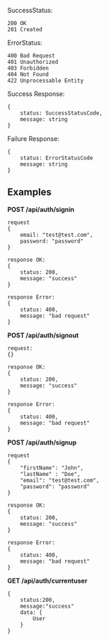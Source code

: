 SuccessStatus:
```
200 OK
201 Created
```

ErrorStatus:
```
400 Bad Request
401 Unauthorized
403 Forbidden
404 Not Found
422 Unprocessable Entity
```

Success Response:
```
{
    status: SuccessStatusCode,
    message: string
}
```

Failure Response:
```
{
    status: ErrorStatusCode
    message: string
}
```
## Examples ##

**POST /api/auth/signin**
```
request
{
    email: "test@test.com",
    password: "password"
}

response OK: 
{
    status: 200,
    message: "success"
}

response Error:
{
    status: 400,
    message: "bad request"
}
```

**POST /api/auth/signout**
```
request:
{}

response OK: 
{
    status: 200,
    message: "success"
}

response Error:
{
    status: 400,
    message: "bad request"
}
```
**POST /api/auth/signup**
```
request
{
    "firstName": "John",
    "lastName" : "Doe",
    "email": "test@test.com",
    "password": "password"
}

response OK: 
{
    status: 200,
    message: "success"
}

response Error:
{
    status: 400,
    message: "bad request"
}
```
**GET /api/auth/currentuser**
```
{
    status:200,
    message:"success"
    data: {
        User
    }
}
```

